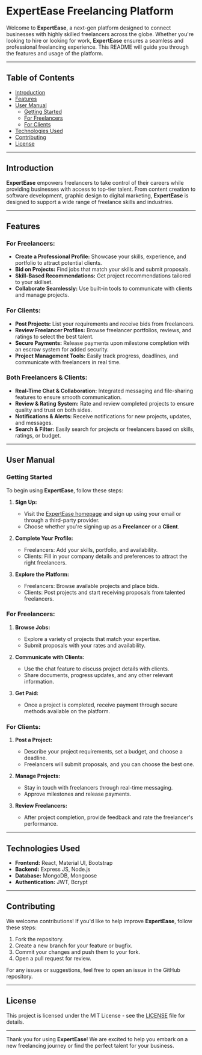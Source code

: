 # ExpertEase Freelancing Platform

Welcome to **ExpertEase**, a next-gen platform designed to connect businesses with highly skilled freelancers across the globe. Whether you're looking to hire or looking for work, **ExpertEase** ensures a seamless and professional freelancing experience. This README will guide you through the features and usage of the platform.

---

## Table of Contents

- [Introduction](#introduction)
- [Features](#features)
- [User Manual](#user-manual)
  - [Getting Started](#getting-started)
  - [For Freelancers](#for-freelancers)
  - [For Clients](#for-clients)
- [Technologies Used](#technologies-used)
- [Contributing](#contributing)
- [License](#license)

---

## Introduction

**ExpertEase** empowers freelancers to take control of their careers while providing businesses with access to top-tier talent. From content creation to software development, graphic design to digital marketing, **ExpertEase** is designed to support a wide range of freelance skills and industries.

---

## Features

### For Freelancers:
- **Create a Professional Profile:** Showcase your skills, experience, and portfolio to attract potential clients.
- **Bid on Projects:** Find jobs that match your skills and submit proposals.
- **Skill-Based Recommendations:** Get project recommendations tailored to your skillset.
- **Collaborate Seamlessly:** Use built-in tools to communicate with clients and manage projects.

### For Clients:
- **Post Projects:** List your requirements and receive bids from freelancers.
- **Review Freelancer Profiles:** Browse freelancer portfolios, reviews, and ratings to select the best talent.
- **Secure Payments:** Release payments upon milestone completion with an escrow system for added security.
- **Project Management Tools:** Easily track progress, deadlines, and communicate with freelancers in real time.

### Both Freelancers & Clients:
- **Real-Time Chat & Collaboration:** Integrated messaging and file-sharing features to ensure smooth communication.
- **Review & Rating System:** Rate and review completed projects to ensure quality and trust on both sides.
- **Notifications & Alerts:** Receive notifications for new projects, updates, and messages.
- **Search & Filter:** Easily search for projects or freelancers based on skills, ratings, or budget.

---

## User Manual

### Getting Started
To begin using **ExpertEase**, follow these steps:

1. **Sign Up:**
   - Visit the [ExpertEase homepage](#) and sign up using your email or through a third-party provider.
   - Choose whether you're signing up as a **Freelancer** or a **Client**.

2. **Complete Your Profile:**
   - Freelancers: Add your skills, portfolio, and availability.
   - Clients: Fill in your company details and preferences to attract the right freelancers.

3. **Explore the Platform:**
   - Freelancers: Browse available projects and place bids.
   - Clients: Post projects and start receiving proposals from talented freelancers.

### For Freelancers:
1. **Browse Jobs:**
   - Explore a variety of projects that match your expertise.
   - Submit proposals with your rates and availability.

2. **Communicate with Clients:**
   - Use the chat feature to discuss project details with clients.
   - Share documents, progress updates, and any other relevant information.

3. **Get Paid:**
   - Once a project is completed, receive payment through secure methods available on the platform.

### For Clients:
1. **Post a Project:**
   - Describe your project requirements, set a budget, and choose a deadline.
   - Freelancers will submit proposals, and you can choose the best one.

2. **Manage Projects:**
   - Stay in touch with freelancers through real-time messaging.
   - Approve milestones and release payments.

3. **Review Freelancers:**
   - After project completion, provide feedback and rate the freelancer's performance.

---

## Technologies Used

- **Frontend:** React, Material UI, Bootstrap
- **Backend:** Express JS, Node.js
- **Database:** MongoDB, Mongoose
- **Authentication:** JWT, Bcrypt

---

## Contributing

We welcome contributions! If you'd like to help improve **ExpertEase**, follow these steps:

1. Fork the repository.
2. Create a new branch for your feature or bugfix.
3. Commit your changes and push them to your fork.
4. Open a pull request for review.

For any issues or suggestions, feel free to open an issue in the GitHub repository.

---

## License

This project is licensed under the MIT License - see the [LICENSE](LICENSE) file for details.

---

Thank you for using **ExpertEase**! We are excited to help you embark on a new freelancing journey or find the perfect talent for your business.
